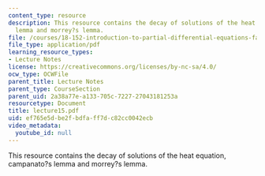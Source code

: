 ```yaml
---
content_type: resource
description: This resource contains the decay of solutions of the heat equation, campanato?s
  lemma and morrey?s lemma.
file: /courses/18-152-introduction-to-partial-differential-equations-fall-2005/ef765e5dbe2fbdfaff7dc82cc0042ecb_lecture15.pdf
file_type: application/pdf
learning_resource_types:
- Lecture Notes
license: https://creativecommons.org/licenses/by-nc-sa/4.0/
ocw_type: OCWFile
parent_title: Lecture Notes
parent_type: CourseSection
parent_uid: 2a38a77e-a133-705c-7227-27043181253a
resourcetype: Document
title: lecture15.pdf
uid: ef765e5d-be2f-bdfa-ff7d-c82cc0042ecb
video_metadata:
  youtube_id: null
---
```

This resource contains the decay of solutions of the heat equation, campanato?s lemma and morrey?s lemma.